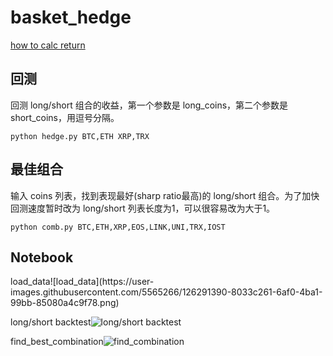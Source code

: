 # basket_hedge

[how to calc return](https://romanorac.github.io/cryptocurrency/analysis/2017/12/29/cryptocurrency-analysis-with-python-part3.html )


## 回测

回测 long/short 组合的收益，第一个参数是 long_coins，第二个参数是 short_coins，用逗号分隔。 


```python hedge.py BTC,ETH XRP,TRX```

## 最佳组合

输入 coins 列表，找到表现最好(sharp ratio最高)的 long/short 组合。为了加快回测速度暂时改为 long/short 列表长度为1，可以很容易改为大于1。


```python comb.py BTC,ETH,XRP,EOS,LINK,UNI,TRX,IOST```

<h2>Notebook</h2>
load_data![load_data](https://user-images.githubusercontent.com/5565266/126291390-8033c261-6af0-4ba1-99bb-85080a4c9f78.png)

long/short backtest![long/short backtest](https://user-images.githubusercontent.com/5565266/126291402-b9bd2ec3-89db-4ff0-a93d-0fc956528fa1.png)

find_best_combination![find_combination](https://user-images.githubusercontent.com/5565266/126291419-60f09cbd-e85d-4dd0-9686-20edc8d0189e.png)



